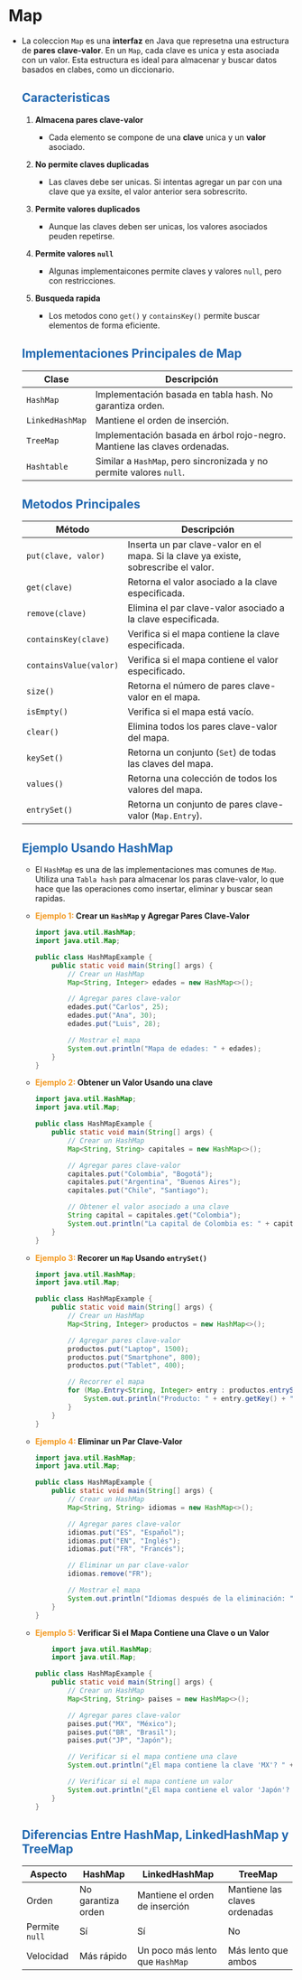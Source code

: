 # Map

* La coleccion `Map` es una **interfaz** en Java que represetna una estructura de **pares clave-valor**. En un `Map`, cada clave es unica y esta asociada con un valor. Esta estructura es ideal para almacenar y buscar datos basados en clabes, como un diccionario.

    ## <span style="color:#2168b0">Caracteristicas</span>
    
    1. **Almacena pares clave-valor**
        * Cada elemento se compone de una **clave** unica y un **valor** asociado.
        
    2. **No permite claves duplicadas**
        * Las claves debe ser unicas. Si intentas agregar un par con una clave que ya exsite, el valor anterior sera sobrescrito.
        
    3. **Permite valores duplicados**
        * Aunque las claves deben ser unicas, los valores asociados peuden repetirse.
        
    4. **Permite valores `null`**
        * Algunas implementaicones permite claves y valores `null`, pero con restricciones.
        
    5. **Busqueda rapida**
        * Los metodos cono `get()` y `containsKey()` permite buscar elementos de forma eficiente.
        
    ## <span style="color:#2168b0">Implementaciones Principales de Map</span>
    
    |    **Clase**    |                              **Descripción**                              |
    | --------------- | ------------------------------------------------------------------------- |
    | `HashMap`       | Implementación basada en tabla hash. No garantiza orden.                  |
    | `LinkedHashMap` | Mantiene el orden de inserción.                                           |
    | `TreeMap`       | Implementación basada en árbol rojo-negro. Mantiene las claves ordenadas. |
    | `Hashtable`     | Similar a `HashMap`, pero sincronizada y no permite valores `null`.       |
        

    ## <span style="color:#2168b0">Metodos Principales</span>
    
    |       **Método**       |                                   **Descripción**                                   |
    | ---------------------- | ----------------------------------------------------------------------------------- |
    | `put(clave, valor)`    | Inserta un par clave-valor en el mapa. Si la clave ya existe, sobrescribe el valor. |
    | `get(clave)`           | Retorna el valor asociado a la clave especificada.                                  |
    | `remove(clave)`        | Elimina el par clave-valor asociado a la clave especificada.                        |
    | `containsKey(clave)`   | Verifica si el mapa contiene la clave especificada.                                 |
    | `containsValue(valor)` | Verifica si el mapa contiene el valor especificado.                                 |
    | `size()`               | Retorna el número de pares clave-valor en el mapa.                                  |
    | `isEmpty()`            | Verifica si el mapa está vacío.                                                     |
    | `clear()`              | Elimina todos los pares clave-valor del mapa.                                       |
    | `keySet()`             | Retorna un conjunto (`Set`) de todas las claves del mapa.                           |
    | `values()`             | Retorna una colección de todos los valores del mapa.                                |
    | `entrySet()`           | Retorna un conjunto de pares clave-valor (`Map.Entry`).                             |
    

    ## <span style="color:#2168b0">Ejemplo Usando HashMap</span>
    
    * El `HashMap` es una de las implementaciones mas comunes de `Map`. Utiliza una `Tabla hash` para almacenar los paras clave-valor, lo que hace que las operaciones como insertar, eliminar y buscar sean rapidas.
    
    * **<span style="color:#f39921">Ejemplo 1:</span> Crear un `HashMap` y Agregar Pares Clave-Valor**

        ```java
        import java.util.HashMap;
        import java.util.Map;

        public class HashMapExample {
            public static void main(String[] args) {
                // Crear un HashMap
                Map<String, Integer> edades = new HashMap<>();

                // Agregar pares clave-valor
                edades.put("Carlos", 25);
                edades.put("Ana", 30);
                edades.put("Luis", 28);

                // Mostrar el mapa
                System.out.println("Mapa de edades: " + edades);
            }
        }
        ```
    * **<span style="color:#f39921">Ejemplo 2:</span> Obtener un Valor Usando una clave**
     
        ```java
        import java.util.HashMap;
        import java.util.Map;

        public class HashMapExample {
            public static void main(String[] args) {
                // Crear un HashMap
                Map<String, String> capitales = new HashMap<>();

                // Agregar pares clave-valor
                capitales.put("Colombia", "Bogotá");
                capitales.put("Argentina", "Buenos Aires");
                capitales.put("Chile", "Santiago");

                // Obtener el valor asociado a una clave
                String capital = capitales.get("Colombia");
                System.out.println("La capital de Colombia es: " + capital);
            }
        }
        ```
    * **<span style="color:#f39921">Ejemplo 3:</span> Recorer un `Map` Usando `entrySet()`**
      
        ```java
        import java.util.HashMap;
        import java.util.Map;

        public class HashMapExample {
            public static void main(String[] args) {
                // Crear un HashMap
                Map<String, Integer> productos = new HashMap<>();

                // Agregar pares clave-valor
                productos.put("Laptop", 1500);
                productos.put("Smartphone", 800);
                productos.put("Tablet", 400);

                // Recorrer el mapa
                for (Map.Entry<String, Integer> entry : productos.entrySet()) {
                    System.out.println("Producto: " + entry.getKey() + ", Precio: " + entry.getValue());
                }
            }
        }
        ```

    * **<span style="color:#f39921">Ejemplo 4:</span> Eliminar un Par Clave-Valor**

        ```java
        import java.util.HashMap;
        import java.util.Map;

        public class HashMapExample {
            public static void main(String[] args) {
                // Crear un HashMap
                Map<String, String> idiomas = new HashMap<>();

                // Agregar pares clave-valor
                idiomas.put("ES", "Español");
                idiomas.put("EN", "Inglés");
                idiomas.put("FR", "Francés");

                // Eliminar un par clave-valor
                idiomas.remove("FR");

                // Mostrar el mapa
                System.out.println("Idiomas después de la eliminación: " + idiomas);
            }
        }
        ```

     * **<span style="color:#f39921">Ejemplo 5:</span> Verificar Si el Mapa Contiene una Clave o un Valor**

        ```java
            import java.util.HashMap;
            import java.util.Map;

        public class HashMapExample {
            public static void main(String[] args) {
                // Crear un HashMap
                Map<String, String> paises = new HashMap<>();

                // Agregar pares clave-valor
                paises.put("MX", "México");
                paises.put("BR", "Brasil");
                paises.put("JP", "Japón");

                // Verificar si el mapa contiene una clave
                System.out.println("¿El mapa contiene la clave 'MX'? " + paises.containsKey("MX"));

                // Verificar si el mapa contiene un valor
                System.out.println("¿El mapa contiene el valor 'Japón'? " + paises.containsValue("Japón"));
            }
        }
        ```

    ## <span style="color:#2168b0">Diferencias Entre HashMap, LinkedHashMap y TreeMap</span>

    |  **Aspecto**   |    **HashMap**     |        **LinkedHashMap**        |          **TreeMap**          |
    | -------------- | ------------------ | ------------------------------- | ----------------------------- |
    | Orden          | No garantiza orden | Mantiene el orden de inserción  | Mantiene las claves ordenadas |
    | Permite `null` | Sí                 | Sí                              | No                            |
    | Velocidad      | Más rápido         | Un poco más lento que `HashMap` | Más lento que ambos           |

